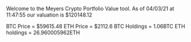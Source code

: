 Welcome to the Meyers Crypto Portfolio Value tool. 
As of 04/03/21 at 11:47:55 our valuation is $120148.12 

BTC Price = $59615.48
 ETH Price = $2112.6
BTC Holdings = 1.06BTC
 ETH holdings = 26.960005962ETH 
